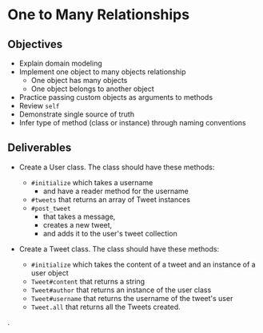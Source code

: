 # One to Many Relationships

## Objectives

* Explain domain modeling
* Implement one object to many objects relationship
  * One object has many objects
  * One object belongs to another object
* Practice passing custom objects as arguments to methods
* Review `self`
* Demonstrate single source of truth
* Infer type of method (class or instance) through naming conventions

## Deliverables

* Create a User class. The class should have these methods:
  * `#initialize` which takes a username
    * and have a reader method for the username
  * `#tweets` that returns an array of Tweet instances
  * `#post_tweet`
      * that takes a message,
      * creates a new tweet,
      * and adds it to the user's tweet collection

* Create a Tweet class. The class should have these methods:
  * `#initialize` which takes the content of a tweet and an instance of a user object
  * `Tweet#content` that returns a string
  * `Tweet#author` that returns an instance of the user class
  * `Tweet#username` that returns the username of the tweet's user
  * `Tweet.all` that returns all the Tweets created.
















.
